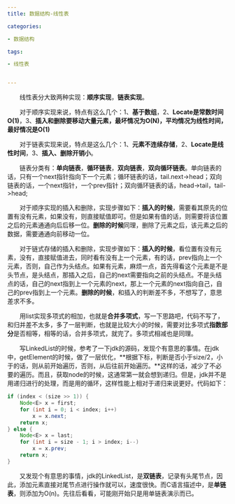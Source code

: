 ```yaml
---
title: 数据结构-线性表

categories: 

- 数据结构

tags: 

- 线性表


---
```




&emsp;&emsp;线性表分大致两种实现：**顺序实现**，**链表实现**。

&emsp;&emsp;对于顺序实现来说，特点有这么几个：1、**基于数组**，2、**Locate是常数时间O(1)**，3、**插入和删除要移动大量元素，最坏情况为O(N)，平均情况为线性时间，最好情况是O(1)**

&emsp;&emsp;对于链表实现来说，特点是这么几个：1、**元素不连续存储**，2、**Locate是线性时间**，3、**插入、删除开销小**。

&emsp;&emsp;链表分类有：**单向链表**，**循环链表**，**双向链表**，**双向循环链表**。单向链表的话，只有一个next指针指向下一个元素；循环链表的话，tail.next->head；双向链表的话，一个next指针，一个prev指针；双向循环链表的话，head->tail，tail->head;

&emsp;&emsp;对于顺序实现的插入和删除，实现步骤如下：**插入的时候**，需要看其原先的位置有没有元素，如果没有，则直接赋值即可。但是如果有值的话，则需要将该位置之后的元素通通向后后移一位。**删除的时候**同理，删除了元素之后，该元素之后的数据，需要通通向前移动一位。

&emsp;&emsp;对于链式存储的插入和删除，实现步骤如下：**插入的时候**，看位置有没有元素，没有，直接赋值进去，同时看有没有上一个元素，有的话，prev指向上一个元素，否则，自己作为头结点。如果有元素，麻烦一点，首先得看这个元素是不是头节点，是头结点，那插入之后，自己的next需要指向之前的头结点。不是头结点的话，自己的next指到上一个元素的next，那上一个元素的next指向自己，自己的prev指到上一个元素。**删除的时候**，和插入的判断差不多，不想写了，意思差求不多。

&emsp;&emsp;用list实现多项式的相加，也就是**合并多项式**，写一下思路吧，代码不写了，和归并差不太多，多了一层判断，也就是比较大小的时候，需要对比多项式**指数部分**是否相等，相等的话，合并多项式，就完了。多项式相减也是同理。

&emsp;&emsp;写LinkedList的时候，参考了一下jdk的源码，发现个有意思的事情。在jdk中，getElement的时候，做了一层优化，**根据下标，判断是否小于size/2，小于的话，则从前开始遍历，否则，从后往前开始遍历。**这样的话，减少了不必要的遍历。而且，获取node的时候，这通常第一就会想到递归。但是，jdk并不是用递归进行的处理，而是用的循环，这样性能上相对于递归来说更好。代码如下：

```java
if (index < (size >> 1)) {
    Node<E> x = first;
    for (int i = 0; i < index; i++)
        x = x.next;
    return x;
} else {
    Node<E> x = last;
    for (int i = size - 1; i > index; i--)
        x = x.prev;
    return x;
}
```

&emsp;&emsp;又发现个有意思的事情，jdk的LinkedList，是**双链表**，记录有头尾节点，因此，添加元素直接对尾节点进行操作就可以，速度很快。而C语言描述中，是**单链表**，则添加为O(n)。先往后看看，可能刚开始只是用单链表演示而已。

